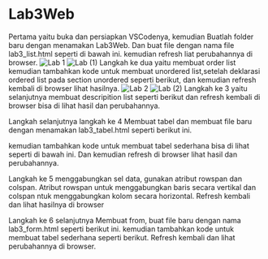 # Lab3Web
Pertama yaitu buka dan persiapkan VSCodenya, kemudian Buatlah folder baru dengan menamakan Lab3Web. Dan buat file dengan nama file lab3_list.html seperti di bawah ini. kemudian refresh liat perubahannya di browser.
![Lab 1](https://user-images.githubusercontent.com/56400200/114493572-fc53ed80-9c44-11eb-8160-1a8c0a26ba8a.PNG) 
![Lab (1)](https://user-images.githubusercontent.com/56400200/114494855-4047f200-9c47-11eb-8ef6-c31a4d5bb127.PNG)
Langkah ke dua yaitu membuat order list kemudian tambahkan kode untuk membuat unordered list,setelah deklarasi ordered list pada section unordered seperti berikut, dan kemudian refresh kembali di browser lihat hasilnya.
![Lab 2](https://user-images.githubusercontent.com/56400200/114495498-5f934f00-9c48-11eb-9043-5154bf3dfc89.PNG)
![Lab (2)](https://user-images.githubusercontent.com/56400200/114497193-c403dd80-9c4b-11eb-9b84-d40e470f8702.PNG)
Langkah ke 3 yaitu selanjutnya membuat descripition list seperti berikut dan refresh kembali di browser bisa di lihat hasil dan perubahannya.


Langkah selanjutnya langkah ke 4 Membuat tabel dan membuat file baru dengan menamakan lab3_tabel.html seperti berikut ini.

kemudian tambahkan kode untuk membuat tabel sederhana bisa di lihat seperti di bawah ini. Dan kemudian refresh di browser lihat hasil dan perubahannya.


Langkah ke 5 menggabungkan sel data, gunakan atribut rowspan dan colspan. Atribut rowspan untuk menggabungkan baris secara vertikal dan colspan ntuk menggabungkan kolom secara horizontal. Refresh kembali dan lihat hasilnya di browser


Langkah ke 6 selanjutnya Membuat from, buat file baru dengan nama lab3_form.html seperti berikut ini.
kemudian tambahkan kode untuk membuat tabel sederhana seperti berikut. Refresh kembali dan lihat perubahannya di browser.

